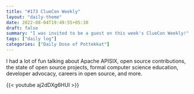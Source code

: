 ```yaml
---
title: "#173 ClueCon Weekly"
layout: "daily-theme"
date: 2022-08-04T19:49:55+05:30
draft: false
summary: "I was invited to be a guest on this week's ClueCon Weekly!"
tags: ["daily log"]
categories: ["Daily Dose of Pottekkat"]
---
```


I had a lot of fun talking about Apache APISIX, open source contributions, the state of open source projects, formal computer science education, developer advocacy, careers in open source, and more.

{{< youtube aj2dDXg6HUI >}}
